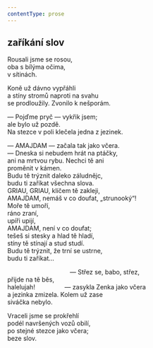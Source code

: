```yaml
---
contentType: prose
---
```


## zaříkání slov

Rousali jsme se rosou,  
oba s bílýma očima,  
v sítinách.

Koně už dávno vypřáhli  
a stíny stromů naproti na svahu  
se prodloužily. Zvonilo k nešporám.

— Pojďme pryč — vykřik jsem;  
ale bylo už pozdě.  
Na stezce v poli klečela jedna z jezinek.

— AMAJDAM — začala tak jako včera.  
— Dneska si nebudem hrát na ptáčky,  
ani na mrtvou rybu. Nechci tě ani  
proměnit v kámen.  
Budu tě trýznit daleko záludnějc,  
budu ti zaříkat všechna slova.  
GRIAU, GRIAU, klíčem tě zakleji,  
AMAJDAM, nemáš v co doufat, „strunooký“!  
Moře tě umoří,  
ráno zraní,  
upíři upijí,  
AMAJDAM, není v co doufat;  
tešeš si stesky a hlad tě hladí,  
stíny tě stínají a stud studí.  
Budu tě trýznit, že trní se ustrne,  
budu ti zaříkat…

                                    — Střez se, babo, střez,  
přijde na tě běs,  
halelujah!                 — zasykla Zenka jako včera  
a jezinka zmizela. Kolem už zase  
siváčka nebylo.

Vraceli jsme se prokřehlí  
podél navršených vozů obilí,  
po stejné stezce jako včera;  
beze slov.
